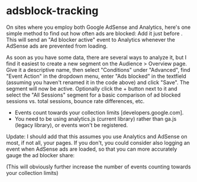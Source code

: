 # adsblock-tracking

On sites where you employ both Google AdSense and Analytics, here's one simple method to find out how often ads are blocked: 
Add it just before </body>. This will send an "Ad blocker active" event to Analytics whenever the AdSense ads are prevented from loading. 

As soon as you have some data, there are several ways to analyze it, but I find it easiest to create a new segment on the Audience > Overview page. Give it a descriptive name, then select "Conditions" under "Advanced", find "Event Action" in the dropdown menu, enter "Ads blocked" in the textfield (assuming you haven't renamed it in the code above) and click "Save". The segment will now be active. Optionally click the + button next to it and select the "All Sessions" segment for a basic comparison of ad blocked sessions vs. total sessions, bounce rate differences, etc. 
*  Events count towards your collection limits [developers.google.com]. 
* You need to be using analytics.js (current library) rather than ga.js (legacy library), or events won't be registered. 

Update: 
I should add that this assumes you use Analytics and AdSense on most, if not all, your pages. If you don't, you could consider also logging an event when AdSense ads are loaded, so that you can more accurately gauge the ad blocker share: 

(This will obviously further increase the number of events counting towards your collection limits)
